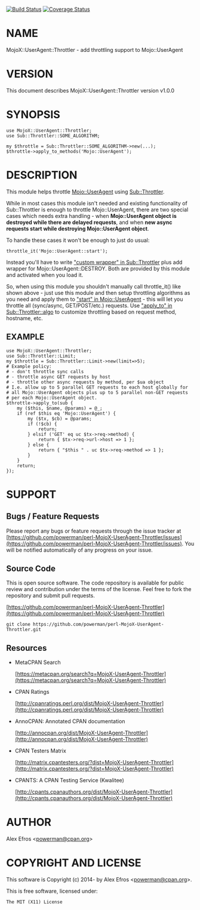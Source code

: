 [![Build Status](https://travis-ci.org/powerman/perl-MojoX-UserAgent-Throttler.svg?branch=master)](https://travis-ci.org/powerman/perl-MojoX-UserAgent-Throttler)
[![Coverage Status](https://coveralls.io/repos/powerman/perl-MojoX-UserAgent-Throttler/badge.svg?branch=master)](https://coveralls.io/r/powerman/perl-MojoX-UserAgent-Throttler?branch=master)

# NAME

MojoX::UserAgent::Throttler - add throttling support to Mojo::UserAgent

# VERSION

This document describes MojoX::UserAgent::Throttler version v1.0.0

# SYNOPSIS

    use MojoX::UserAgent::Throttler;
    use Sub::Throttler::SOME_ALGORITHM;

    my $throttle = Sub::Throttler::SOME_ALGORITHM->new(...);
    $throttle->apply_to_methods('Mojo::UserAgent');

# DESCRIPTION

This module helps throttle [Mojo::UserAgent](https://metacpan.org/pod/Mojo::UserAgent) using [Sub::Throttler](https://metacpan.org/pod/Sub::Throttler).

While in most cases this module isn't needed and existing functionality of
Sub::Throttler is enough to throttle Mojo::UserAgent, there are two
special cases which needs extra handling - when **Mojo::UserAgent object
is destroyed while there are delayed requests**, and when **new async
requests start while destroying Mojo::UserAgent object**.

To handle these cases it won't be enough to just do usual:

    throttle_it('Mojo::UserAgent::start');

Instead you'll have to write ["custom wrapper" in Sub::Throttler](https://metacpan.org/pod/Sub::Throttler#custom-wrapper) plus add
wrapper for Mojo::UserAgent::DESTROY. Both are provided by this module and
activated when you load it.

So, when using this module you shouldn't manually call throttle\_it() like
shown above - just use this module and then setup throttling algorithms as
you need and apply them to ["start" in Mojo::UserAgent](https://metacpan.org/pod/Mojo::UserAgent#start) - this will let you
throttle all (sync/async, GET/POST/etc.) requests.
Use ["apply\_to" in Sub::Throttler::algo](https://metacpan.org/pod/Sub::Throttler::algo#apply_to) to customize throttling based on
request method, hostname, etc.

## EXAMPLE

    use MojoX::UserAgent::Throttler;
    use Sub::Throttler::Limit;
    my $throttle = Sub::Throttler::Limit->new(limit=>5);
    # Example policy:
    # - don't throttle sync calls
    # - throttle async GET requests by host
    # - throttle other async requests by method, per $ua object
    # I.e. allow up to 5 parallel GET requests to each host globally for
    # all Mojo::UserAgent objects plus up to 5 parallel non-GET requests
    # per each Mojo::UserAgent object.
    $throttle->apply_to(sub {
        my ($this, $name, @params) = @_;
        if (ref $this eq 'Mojo::UserAgent') {
            my ($tx, $cb) = @params;
            if (!$cb) {
                return;
            } elsif ('GET' eq uc $tx->req->method) {
                return { $tx->req->url->host => 1 };
            } else {
                return { "$this " . uc $tx->req->method => 1 };
            }
        }
        return;
    });

# SUPPORT

## Bugs / Feature Requests

Please report any bugs or feature requests through the issue tracker
at [https://github.com/powerman/perl-MojoX-UserAgent-Throttler/issues](https://github.com/powerman/perl-MojoX-UserAgent-Throttler/issues).
You will be notified automatically of any progress on your issue.

## Source Code

This is open source software. The code repository is available for
public review and contribution under the terms of the license.
Feel free to fork the repository and submit pull requests.

[https://github.com/powerman/perl-MojoX-UserAgent-Throttler](https://github.com/powerman/perl-MojoX-UserAgent-Throttler)

    git clone https://github.com/powerman/perl-MojoX-UserAgent-Throttler.git

## Resources

- MetaCPAN Search

    [https://metacpan.org/search?q=MojoX-UserAgent-Throttler](https://metacpan.org/search?q=MojoX-UserAgent-Throttler)

- CPAN Ratings

    [http://cpanratings.perl.org/dist/MojoX-UserAgent-Throttler](http://cpanratings.perl.org/dist/MojoX-UserAgent-Throttler)

- AnnoCPAN: Annotated CPAN documentation

    [http://annocpan.org/dist/MojoX-UserAgent-Throttler](http://annocpan.org/dist/MojoX-UserAgent-Throttler)

- CPAN Testers Matrix

    [http://matrix.cpantesters.org/?dist=MojoX-UserAgent-Throttler](http://matrix.cpantesters.org/?dist=MojoX-UserAgent-Throttler)

- CPANTS: A CPAN Testing Service (Kwalitee)

    [http://cpants.cpanauthors.org/dist/MojoX-UserAgent-Throttler](http://cpants.cpanauthors.org/dist/MojoX-UserAgent-Throttler)

# AUTHOR

Alex Efros &lt;powerman@cpan.org>

# COPYRIGHT AND LICENSE

This software is Copyright (c) 2014- by Alex Efros &lt;powerman@cpan.org>.

This is free software, licensed under:

    The MIT (X11) License
